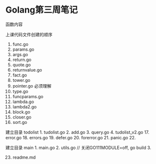 # Golang第三周笔记
函数内容



上课代码文件创建的顺序
1. func.go
2. params.go
3. args.go
4. return.go
5. quote.go
6. returnvalue.go
7. fact.go
8. tower.go
9. pointer.go  必须理解
10. type.go
11. funcparams.go
12. lambda.go
13. lambda2.go
14. block.go
15. closer.go
16. sort.go

建立目录 todolist
    1. tudolist.go
    2. add.go
    3. query.go
    4. tudolist_v2.go
17. error.go
18. errors.go
19. defer.go
20. forerror.go
21. panic.go
22. 

建立目录 main
    1. main.go
    2. utils.go   // 关闭GO111MODULE=off, go build
    3. 

23. readme.md




